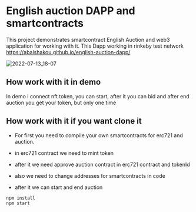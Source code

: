 # English auction DAPP and smartcontracts 

This project demonstrates smartcontract  English Auction and web3 application for working with it. This Dapp working in rinkeby test network https://abalshakou.github.io/english-auction-dapp/

![2022-07-13_18-07](https://user-images.githubusercontent.com/47149321/178767498-68d36608-3271-4ee4-8f50-58d5f1b9f79d.jpg)

## How work with it in demo
In demo i connect nft token, you can start, after it you can bid and after end auction you get your token, but only one time

## How work with it if you want clone it

* For first you need to compile your own smartcontracts for erc721 and auction.
* in erc721 contract we need to mint token
* after it we need approve auction contract in erc721 contract and tokenId
* also we need to change addresses for smartcontracts in code

* after it we can start and end auction

```shell
npm install
npm start
```


